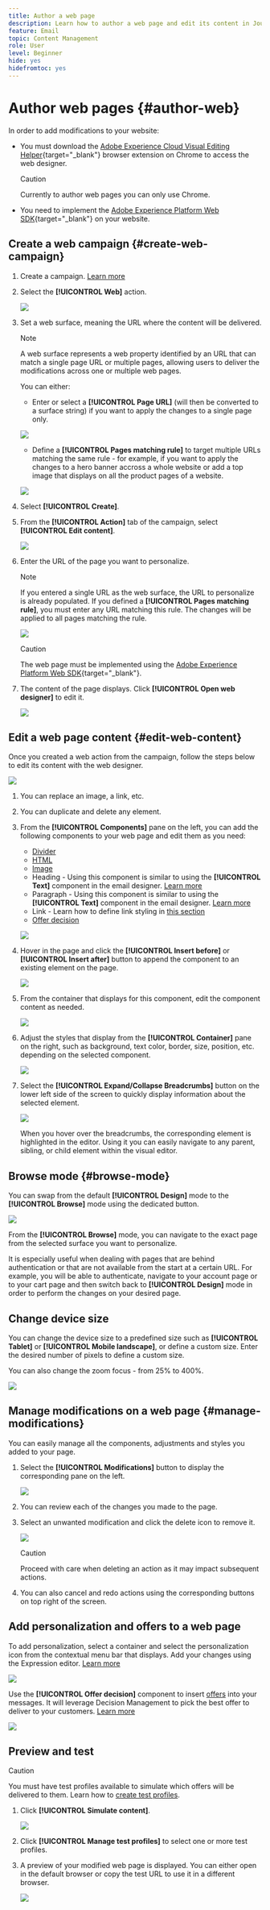 ```yaml
---
title: Author a web page
description: Learn how to author a web page and edit its content in Journey Optimizer
feature: Email
topic: Content Management
role: User
level: Beginner
hide: yes
hidefromtoc: yes
---
```

# Author web pages {#author-web}

In order to add modifications to your website:

* You must download the [Adobe Experience Cloud Visual Editing Helper](https://chrome.google.com/webstore/detail/adobe-experience-cloud-vi/kgmjjkfjacffaebgpkpcllakjifppnca){target="_blank"} browser extension on Chrome to access the web designer.

    >[!CAUTION]
    >
    >Currently to author web pages you can only use Chrome.

    <!--Add link to documentation (first to be documented for Target so we should be able to use the same doc).-->

* You need to implement the [Adobe Experience Platform Web SDK](https://experienceleague.adobe.com/docs/platform-learn/implement-web-sdk/overview.html){target="_blank"} on your website.

## Create a web campaign {#create-web-campaign}

1. Create a campaign. [Learn more](../campaigns/create-campaign.md)

1. Select the **[!UICONTROL Web]** action.

    ![](assets/web-create-campaign.png)

1. Set a web surface, meaning the URL where the content will be delivered.

    >[!NOTE]
    >
    >    A web surface represents a web property identified by an URL that can match a single page URL or multiple pages, allowing users to deliver the modifications across one or multiple web pages.

    You can either:

    * Enter or select a **[!UICONTROL Page URL]** (will then be converted to a surface string) if you want to apply the changes to a single page only.

    ![](assets/web-campaign-surface.png)
    
    * Define a **[!UICONTROL Pages matching rule]** to target multiple URLs matching the same rule - for example, if you want to apply the changes to a hero banner accross a whole website or add a top image that displays on all the product pages of a website.

    ![](assets/web-campaign-matching-rule.png)

1. Select **[!UICONTROL Create]**.

1. From the **[!UICONTROL Action]** tab of the campaign, select **[!UICONTROL Edit content]**.

    ![](assets/web-edit-content.png)

1. Enter the URL of the page you want to personalize.

    >[!NOTE]
    >
    >If you entered a single URL as the web surface, the URL to personalize is already populated. If you defined a **[!UICONTROL Pages matching rule]**, you must enter any URL matching this rule. The changes will be applied to all pages matching the rule.

    ![](assets/web-edit-enter-url.png)

    >[!CAUTION]
    >
    >The web page must be implemented using the [Adobe Experience Platform Web SDK](https://experienceleague.adobe.com/docs/platform-learn/implement-web-sdk/overview.html){target="_blank"}.


1. The content of the page displays. Click **[!UICONTROL Open web designer]** to edit it.

    ![](assets/web-open-designer.png)

## Edit a web page content {#edit-web-content}

Once you created a web action from the campaign, follow the steps below to edit its content with the web designer.

![](assets/web-designer.png)

1. You can replace an image, a link, etc.

1. You can duplicate and delete any element.

1. From the **[!UICONTROL Components]** pane on the left, you can add the following components to your web page and edit them as you need:

    * [Divider](../design/content-components.md#divider)
    * [HTML](../design/content-components.md#HTML)
    * [Image](../design/content-components.md#image)
    * Heading - Using this component is similar to using the **[!UICONTROL Text]** component in the email designer. [Learn more](../design/content-components.md#text)
    * Paragraph - Using this component is similar to using the **[!UICONTROL Text]** component in the email designer. [Learn more](../design/content-components.md#text)
    * Link - Learn how to define link styling in [this section](../design/styling-links.md)
    * [Offer decision](../design/deliver-personalized-offers.md)

    ![](assets/web-designer-components.png)

1. Hover in the page and click the **[!UICONTROL Insert before]** or **[!UICONTROL Insert after]** button to append the component to an existing element on the page.

    ![](assets/web-designer-insert-components.png)

1. From the container that displays for this component, edit the component content as needed.

    ![](assets/web-designer-edit-html.png)

1. Adjust the styles that display from the **[!UICONTROL Container]** pane on the right, such as background, text color, border, size, position, etc. depending on the selected component.

    ![](assets/web-designer-html-style.png)

1. Select the **[!UICONTROL Expand/Collapse Breadcrumbs]** button on the lower left side of the screen to quickly display information about the selected element.

    ![](assets/web-designer-breadcrumbs.png)

    When you hover over the breadcrumbs, the corresponding element is highlighted in the editor. Using it you can easily navigate to any parent, sibling, or child element within the visual editor.

## Browse mode {#browse-mode}

You can swap from the default **[!UICONTROL Design]** mode to the **[!UICONTROL Browse]** mode using the dedicated button.

![](assets/web-designer-browse-mode.png)

From the **[!UICONTROL Browse]** mode, you can navigate to the exact page from the selected surface you want to personalize.

It is especially useful when dealing with pages that are behind authentication or that are not available from the start at a certain URL. For example, you will be able to authenticate, navigate to your account page or to your cart page and then switch back to **[!UICONTROL Design]** mode in order to perform the changes on your desired page.

## Change device size

You can change the device size to a predefined size such as **[!UICONTROL Tablet]** or **[!UICONTROL Mobile landscape]**, or define a custom size. Enter the desired number of pixels to define a custom size.

You can also change the zoom focus - from 25% to 400%.

![](assets/web-designer-device.png)

## Manage modifications on a web page {#manage-modifications}

You can easily manage all the components, adjustments and styles you added to your page.

1. Select the **[!UICONTROL Modifications]** button to display the corresponding pane on the left.

    ![](assets/web-designer-modifications-pane.png)

1. You can review each of the changes you made to the page.

1. Select an unwanted modification and click the delete icon to remove it.

    ![](assets/web-designer-modifications-delete.png)

    >[!CAUTION]
    >
    >Proceed with care when deleting an action as it may impact subsequent actions.

1. You can also cancel and redo actions using the corresponding buttons on top right of the screen.

    <!--![](assets/web-designer-cancel-redo.png)-->

## Add personalization and offers to a web page

To add personalization, select a container and select the personalization icon from the contextual menu bar that displays. Add your changes using the Expression editor. [Learn more](../personalization/personalization-build-expressions.md)

![](assets/web-designer-personalization.png)

Use the **[!UICONTROL Offer decision]** component to insert [offers](../offers/get-started/starting-offer-decisioning.md) into your messages. It will leverage Decision Management to pick the best offer to deliver to your customers. [Learn more](../design/deliver-personalized-offers.md)

![](assets/web-designer-offer.png)

## Preview and test

>[!CAUTION]
>
>You must have test profiles available to simulate which offers will be delivered to them. Learn how to [create test profiles](../segment/creating-test-profiles.md).

1. Click **[!UICONTROL Simulate content]**.

    ![](assets/web-designer-simulate.png)

1. Click **[!UICONTROL Manage test profiles]** to select one or more test profiles.
1. A preview of your modified web page is displayed. You can either open in the default browser or copy the test URL to use it in a different browser.

    ![](assets/web-designer-preview.png)

<!--See simulation.md and preview.md-->